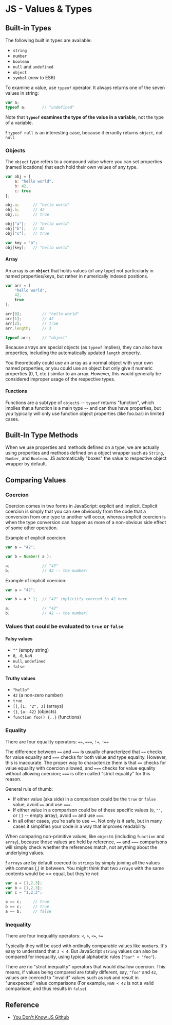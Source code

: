 # JS - Values & Types

## Built-in Types
The following built in types are available:
- `string`
- `number`
- `boolean`
- `null` and `undefined`
- `object`
- `symbol` (new to ES6)

To examine a value, use `typeof` operator. It always returns one of the seven values in string:
```javascript
var a;
typeof a;       // "undefined"
```
Note that **`typeof` examines the type of the value in a variable**, not the type of a variable.

**!** `typeof null` is an interesting case, because it errantly returns `object`, not `null`

### Objects
The `object` type refers to a compound value where you can set properties (named locations) that each hold their own values of any type.
```javascript
var obj = {
    a: "hello world",
    b: 42,
    c: true
};

obj.a;      // "hello world"
obj.b;      // 42
obj.c;      // true

obj["a"];   // "hello world"
obj["b"];   // 42
obj["c"];   // true

var key = "a";
obj[key];   // "hello world"
```

#### Array
An array is an **`object`** that holds values (of any type) not particularly in named properties/keys, but rather in numerically indexed positions.

```javascript
var arr = [
    "hello world",
    42,
    true
];

arr[0];         // "hello world"
arr[1];         // 42
arr[2];         // true
arr.length;     // 3

typeof arr;     // "object"
```

Because arrays are special objects (as `typeof` implies), they can also have properties, including the automatically updated `length` property.

You theoretically could use an array as a normal object with your own named properties, or you could use an object but only give it numeric properties (0, 1, etc.) similar to an array. However, this would generally be considered improper usage of the respective types.

#### Functions
Functions are a subtype of `object`s -- `typeof` returns "function", which implies that a function is a main type -- and can thus have properties, but you typically will only use function object properties (like foo.bar) in limited cases.

## Built-In Type Methods
When we use properties and methods defined on a type, we are actually using properties and methods defined on a object wrapper such as `String`, `Number`, and `Boolean`. JS automatically "boxes" the value to respective object wrapper by default.

## Comparing Values
### Coercion
Coercion comes in two forms in JavaScript: explicit and implicit. Explicit coercion is simply that you can see obviously from the code that a conversion from one type to another will occur, whereas implicit coercion is when the type conversion can happen as more of a non-obvious side effect of some other operation.

Example of explicit coercion:
```javascript
var a = "42";

var b = Number( a );

a;              // "42"
b;              // 42 -- the number!
```

Example of implicit coercion:
```javascript
var a = "42";

var b = a * 1;  // "42" implicitly coerced to 42 here

a;              // "42"
b;              // 42 -- the number!
```

### Values that could be evaluated to `true` or `false`
#### Falsy values
- `""` (empty string)
- `0`, `-0`, `NaN`
- `null`, `undefined`
- `false`

#### Truthy values
- `"hello"`
- `42` (a non-zero number)
- `true`
- `[]`, `[1, "2", 3]` (arrays)
- `{}`, `{a: 42}` (objects)
- `function foo() {..}` (functions)

### Equality
There are four equality operators: `==`, `===`, `!=`, `!==`

The difference between `==` and `===` is usually characterized that `==` checks for value equality and `===` checks for both value and type equality. However, this is inaccurate. The proper way to characterize them is that `==` checks for value equality with coercion allowed, and `===` checks for value equality without allowing coercion; `===` is often called "strict equality" for this reason.

General rule of thumb: 
- If either value (aka side) in a comparison could be the `true` or `false` value, avoid `==` and use `===`.
- If either value in a comparison could be of these specific values (`0`, `""`, or `[]` -- empty array), avoid `==` and use `===`.
- In all other cases, you're safe to use `==`. Not only is it safe, but in many cases it simplifies your code in a way that improves readability.

When comparing non-primitive values, like `object`s (including `function` and `array`), because those values are held by reference, `==` and `===` comparisons will simply check whether the references match, not anything about the underlying values.

**!** `array`s are by default coerced to `string`s by simply joining all the values with commas (,) in between. You might think that two `array`s with the same contents would be == equal, but they're not:

```javascript
var a = [1,2,3];
var b = [1,2,3];
var c = "1,2,3";

a == c;     // true
b == c;     // true
a == b;     // false
```

### Inequality
There are four inequality operators: `<`, `>`, `<=`, `>=`

Typically they will be used with ordinally comparable values like `number`s. It's easy to understand that `3 < 4`. But JavaScript `string` values can also be compared for inequality, using typical alphabetic rules (`"bar" < "foo"`).

There are no "strict inequality" operators that would disallow coercion. This means, if values being compared are totally different, say, `"foo"` and `42`, values are coerced to "invalid" values such as `NaN` and result in "unexpected" value comparisons (For example, `NaN < 42` is not a valid comparison, and thus results in `false`)

## Reference
- [You Don't Know JS Github](https://github.com/getify/You-Dont-Know-JS)
